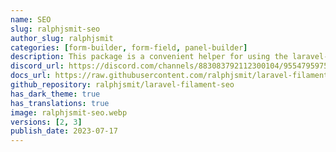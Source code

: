 ```yaml
---
name: SEO
slug: ralphjsmit-seo
author_slug: ralphjsmit
categories: [form-builder, form-field, panel-builder]
description: This package is a convenient helper for using the laravel-seo package with Filament Admin and Forms.
discord_url: https://discord.com/channels/883083792112300104/955479597561049099
docs_url: https://raw.githubusercontent.com/ralphjsmit/laravel-filament-seo/main/README.md
github_repository: ralphjsmit/laravel-filament-seo
has_dark_theme: true
has_translations: true
image: ralphjsmit-seo.webp
versions: [2, 3]
publish_date: 2023-07-17
---
```

